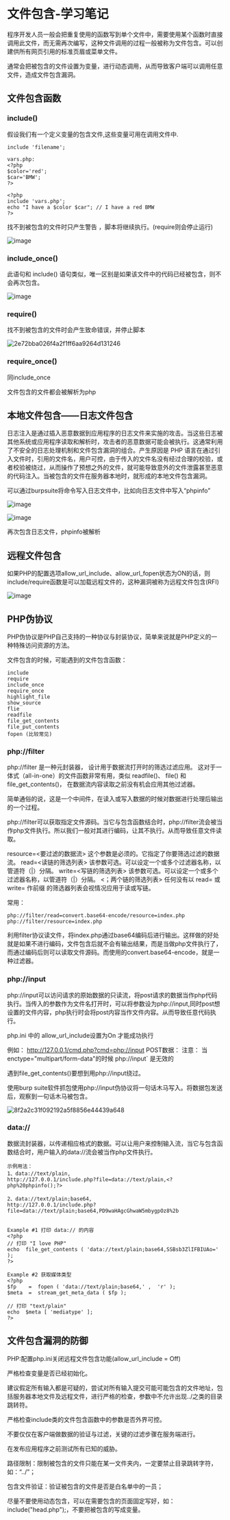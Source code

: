 # 文件包含-学习笔记

程序开发人员一般会把重复使用的函数写到单个文件中，需要使用某个函数时直接调用此文件，而无需再次编写，这种文件调用的过程一般被称为文件包含。可以创建供所有网页引用的标准页眉或菜单文件。

通常会把被包含的文件设置为变量，进行动态调用，从而导致客户端可以调用任意文件，造成文件包含漏洞。

## 文件包含函数
### include()
假设我们有一个定义变量的包含文件,这些变量可用在调用文件中.

```
include 'filename';

vars.php:
<?php
$color='red';
$car='BMW';
?>

<?php 
include 'vars.php';
echo "I have a $color $car"; // I have a red BMW
?>
```

找不到被包含的文件时只产生警告 ，脚本将继续执行。(require则会停止运行)

![image](https://github.com/user-attachments/assets/b28695f4-a214-46ac-a2ce-35e1e37ec6b7)

### include_once()
此语句和 include() 语句类似，唯一区别是如果该文件中的代码已经被包含，则不会再次包含。

![image](https://github.com/user-attachments/assets/0ee19351-1749-44b4-8012-d7394677e858)

### require()
找不到被包含的文件时会产生致命错误，并停止脚本

![2e72bba026f4a2f1ff6aa9264d131246](https://github.com/user-attachments/assets/8aacfe0d-d1e1-4961-94a5-821eaea42e51)

### require_once()
同include_once

文件包含的文件都会被解析为php

## 本地文件包含——日志文件包含
日志注入是通过插入恶意数据到应用程序的日志文件来实施的攻击。当这些日志被其他系统或应用程序读取和解析时，攻击者的恶意数据可能会被执行。这通常利用了不安全的日志处理机制和文件包含漏洞的组合。产生原因是 PHP 语言在通过引入文件时，引用的文件名，用户可控，由于传入的文件名没有经过合理的校验，或者校验被绕过，从而操作了预想之外的文件，就可能导致意外的文件泄露甚至恶意的代码注入。当被包含的文件在服务器本地时，就形成的本地文件包含漏洞。

可以通过burpsuite将命令写入日志文件中，比如向日志文件中写入“phpinfo”

![image](https://github.com/user-attachments/assets/0a08e165-a4ba-4ca9-b597-3c2030a3b935)

![image](https://github.com/user-attachments/assets/f37a57ed-5062-42b3-8f59-44cd454e201d)

再次包含日志文件，phpinfo被解析

## 远程文件包含
如果PHP的配置选项allow_url_include、allow_url_fopen状态为ON的话，则include/require函数是可以加载远程文件的，这种漏洞被称为远程文件包含(RFI)

![image](https://github.com/user-attachments/assets/e0304d2e-deb5-4635-bf19-c8f5796ff377)


## PHP伪协议
PHP伪协议是PHP自己支持的一种协议与封装协议，简单来说就是PHP定义的一种特殊访问资源的方法。

文件包含的时候，可能遇到的文件包含函数：
```
include
require
include_once
require_once
highlight_file
show_source
flie
readfile
file_get_contents
file_put_contents
fopen (比较常见)
```

### php://filter
php://filter 是一种元封装器， 设计用于数据流打开时的筛选过滤应用。 这对于一体式（all-in-one）的文件函数非常有用，类似 readfile()、 file() 和 file_get_contents()， 在数据流内容读取之前没有机会应用其他过滤器。

简单通俗的说，这是一个中间件，在读入或写入数据的时候对数据进行处理后输出的一个过程。

php://filter可以获取指定文件源码。当它与包含函数结合时，php://filter流会被当作php文件执行。所以我们一般对其进行编码，让其不执行。从而导致任意文件读取。

resource=<要过滤的数据流> 这个参数是必须的。它指定了你要筛选过滤的数据流。
read=<读链的筛选列表> 该参数可选。可以设定一个或多个过滤器名称，以管道符（|）分隔。
write=<写链的筛选列表> 该参数可选。可以设定一个或多个过滤器名称，以管道符（|）分隔。
<；两个链的筛选列表> 任何没有以 read= 或 write= 作前缀 的筛选器列表会视情况应用于读或写链。

常用：
```
php://filter/read=convert.base64-encode/resource=index.php
php://filter/resource=index.php
```
利用filter协议读文件，将index.php通过base64编码后进行输出。这样做的好处就是如果不进行编码，文件包含后就不会有输出结果，而是当做php文件执行了，而通过编码后则可以读取文件源码。而使用的convert.base64-encode，就是一种过滤器。

### php://input
php://input可以访问请求的原始数据的只读流，将post请求的数据当作php代码执行。当传入的参数作为文件名打开时，可以将参数设为php://input,同时post想设置的文件内容，php执行时会将post内容当作文件内容。从而导致任意代码执行。

php.ini 中的 allow_url_include设置为On 才能成功执行

例如：
http://127.0.0.1/cmd.php?cmd=php://input
POST数据：<?php phpinfo()?>
注意：
当enctype="multipart/form-data"的时候 php://input` 是无效的

遇到file_get_contents()要想到用php://input绕过。

使用burp suite软件抓包使用php://input伪协议将一句话木马写入。将数据包发送后，观察到一句话木马被包含。

![8f2a2c31f092192a5f8856e44439a648](https://github.com/user-attachments/assets/c31f0095-4765-465f-8a42-abe0106f820e)

### data://
数据流封装器，以传递相应格式的数据。可以让用户来控制输入流，当它与包含函数结合时，用户输入的data://流会被当作php文件执行。

```
示例用法：
1、data://text/plain,
http://127.0.0.1/include.php?file=data://text/plain,<?php%20phpinfo();?>
 
2、data://text/plain;base64,
http://127.0.0.1/include.php?file=data://text/plain;base64,PD9waHAgcGhwaW5mbygpOz8%2b


Example #1 打印 data:// 的内容
<?php
// 打印 "I love PHP"
echo  file_get_contents ( 'data://text/plain;base64,SSBsb3ZlIFBIUAo=' );
?>

Example #2 获取媒体类型
<?php
$fp    =  fopen ( 'data://text/plain;base64,' ,  'r' );
$meta  =  stream_get_meta_data ( $fp );

// 打印 "text/plain"
echo  $meta [ 'mediatype' ];
?>
```

## 文件包含漏洞的防御
PHP:配置php.ini关闭远程文件包含功能(allow_url_include = Off)

严格检查变量是否已经初始化。

建议假定所有输入都是可疑的，尝试对所有输入提交可能可能包含的文件地址，包括服务器本地文件及远程文件，进行严格的检查，参数中不允许出现../之类的目录跳转符。

严格检查include类的文件包含函数中的参数是否外界可控。

不要仅仅在客户端做数据的验证与过滤，关键的过滤步骤在服务端进行。

在发布应用程序之前测试所有已知的威胁。

路径限制：限制被包含的文件只能在某一文件夹内，一定要禁止目录跳转字符，如：“../”；

包含文件验证：验证被包含的文件是否是白名单中的一员；

尽量不要使用动态包含，可以在需要包含的页面固定写好，如：include("head.php");，不要把被包含的写成变量。

